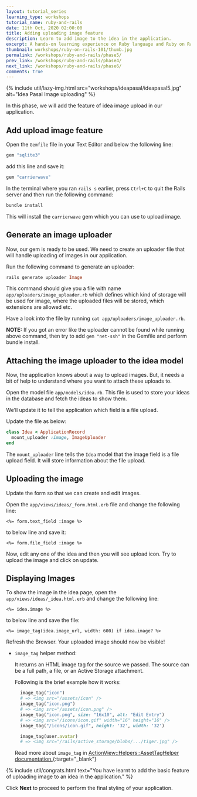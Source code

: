 ```yaml
---
layout: tutorial_series
learning_type: workshops
tutorial_name: ruby-and-rails
date: 11th Oct, 2020 02:00:00
title: Adding uploading image feature
description: Learn to add image to the idea in the application.
excerpt: A hands-on learning experience on Ruby language and Ruby on Rails framework
thumbnail: workshops/ruby-on-rails-101/thumb.jpg
permalink: /workshops/ruby-and-rails/phase5/
prev_link: /workshops/ruby-and-rails/phase4/
next_link: /workshops/ruby-and-rails/phase6/
comments: true
---
```


{% include util/lazy-img.html src="workshops/ideapasal/ideapasal5.jpg" alt="Idea Pasal Image uploading" %}

In this phase, we will add the feature of idea image upload in our application.

## Add upload image feature

Open the `Gemfile` file in your Text Editor and below the following line:

```ruby
gem "sqlite3"
```

add this line and save it:

```ruby
gem "carrierwave"
```

In the terminal where you ran `rails s` earlier, press `Ctrl+C` to quit the Rails server and then run the following command:

```ruby
bundle install
```

This will install the `carrierwave` gem which you can use to upload image.

## Generate an image uploader

Now, our gem is ready to be used. We need to create an uploader file that will handle uploading of images in our application.

Run the following command to generate an uploader:

```ruby
rails generate uploader Image
```

This command should give you a file with name `app/uploaders/image_uploader.rb` which defines which kind of storage will be used for image, where the uploaded files will be stored, which extensions are allowed etc.

Have a look into the file by running `cat app/uploaders/image_uploader.rb`.

__NOTE:__ If you got an error like the uploader cannot be found while running above command, then try to add `gem "net-ssh"` in the Gemfile and perform bundle install.

## Attaching the image uploader to the idea model

Now, the application knows about a way to upload images. But, it needs a bit of help to understand where you want to attach these uploads to.

Open the model file `app/models/idea.rb`. This file is used to store your ideas in the database and fetch the ideas to show them.

We’ll update it to tell the application which field is a file upload.

Update the file as below:

```ruby
class Idea < ApplicationRecord
  mount_uploader :image, ImageUploader
end
```

The `mount_uploader` line tells the `Idea` model that the image field is a file upload field. It will store information about the file upload.

## Uploading the image

Update the form so that we can create and edit images.

Open the `app/views/ideas/_form.html.erb` file and change the following line:

```erb
<%= form.text_field :image %>
```

to below line and save it:

```erb
<%= form.file_field :image %>
```

Now, edit any one of the idea and then you will see upload icon. Try to upload the image and click on update.

## Displaying Images

To show the image in the idea page, open the `app/views/ideas/_idea.html.erb` and change the following line:

```erb
<%= idea.image %>
```

to below line and save the file:

```erb
<%= image_tag(idea.image_url, width: 600) if idea.image? %>
```

Refresh the Browser. Your uploaded image should now be visible!

- `image_tag` helper method:

  It returns an HTML image tag for the source we passed. The source can be a full path, a file, or an Active Storage attachment.

  Following is the brief example how it works:

  ```ruby
    image_tag("icon")
    # => <img src="/assets/icon" />
    image_tag("icon.png")
    # => <img src="/assets/icon.png" />
    image_tag("icon.png", size: "16x10", alt: "Edit Entry")
    # => <img src="/icons/icon.gif" width="16" height="16" />
    image_tag("/icons/icon.gif", height: '32', width: '32')

    image_tag(user.avatar)
    # => <img src="/rails/active_storage/blobs/.../tiger.jpg" />
  ```

  Read more about `image_tag` in [ActionView::Helpers::AssetTagHelper documentation.](https://api.rubyonrails.org/v7.0.4.2/classes/ActionView/Helpers/AssetTagHelper.html#method-i-image_tag){:target="_blank"}

{% include util/congrats.html
   text="You have learnt to add the basic feature of uploading image to an idea in the application."
%}

Click __Next__ to proceed to perform the final styling of your application.
